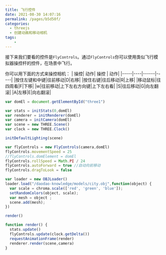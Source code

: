 ```yaml
---
title: 飞行控件
date: 2021-08-30 14:07:16
permalink: /pages/b5d50f/
categories:
  - threejs
  - 创建动画和移动相机
tags:
    -
---
```

接下来我们要看的控件是`FlyControls`。通过`FlyControls`你可以使用类似飞行模拟器操控杆的控件，在场景中飞行。

你可以用下面的方式来操控相机：
| 操控| 动作| 操控 | 动作|
|-----|----|------|-----|
|按住左键和中键|往前移动|D|右移|
|按住右键|往后移动|R|上移|
|移动鼠标|往四周看|F|下移|
|w|往前移动|上下左右方向键|上下左右看|
|S|往后移动|G|向左翻滚|
|A|左移|E|向右翻滚|

```js
var domEl = document.getElementById("three1")

var stats = initStats(0,domEl)
var renderer = initRenderer(domEl)
var camera = initCamera(domEl)
var scene = new THREE.Scene()
var clock = new THREE.Clock()

initDefaultLighting(scene)

var flyControls = new FlyControls(camera,domEl)
flyControls.movementSpeed = 25
//flyControls.domElement = domEl
flyControls.rollSpeed = Math.PI / 24
flyControls.autoForward = true //自动向前移动
flyControls.dragToLook = false

var loader = new OBJLoader()
loader.load("/daodao-knowledge/models/city.obj",function(object) {
  var scale = chroma.scale(['red', 'green', 'blue']);
  setRandomColors(object, scale);
  var mesh = object ;
  scene.add(mesh);
})

render()

function render() {
  stats.update()
  flyControls.update(clock.getDelta())
  requestAnimationFrame(render)
  renderer.render(scene,camera)
}
```

<style lang="stylus" scoped>
    #three1{
        width:800px;
        height:600px;
        position:relative;
    }
</style>
<template>
    <div id="three1"></div>
</template>

<script>
import * as THREE from 'three/build/three.module.js';
import {FlyControls} from 'three/examples/jsm/controls/FlyControls'
import * as dat from '../../@js/dat.gui.js'
import { OBJLoader } from 'three/examples/jsm/loaders/OBJLoader.js'
import chroma from 'chroma-js'
import {
  initStats, 
  initRenderer,
  initCamera,
  initDefaultLighting,
  setRandomColors
} from '../../@js/util.js'

export default {
  data() {
      return {
         
      }
  },
  mounted(){
      this.init()
  },
  beforeDestroy(){
    
  },
  methods:{
      init(){
        var domEl = document.getElementById("three1")

        var stats = initStats(0,domEl)
        var renderer = initRenderer(domEl)
        var camera = initCamera(domEl)
        var scene = new THREE.Scene()
        var clock = new THREE.Clock()

        initDefaultLighting(scene)

        var flyControls = new FlyControls(camera,renderer.domElement)
        flyControls.movementSpeed = 25
        //flyControls.domElement = domEl
        flyControls.rollSpeed = Math.PI / 24
        flyControls.autoForward = true //自动向前移动
        flyControls.dragToLook = false

        var loader = new OBJLoader()
        loader.load("/daodao-knowledge/models/city.obj",function(object) {
          var scale = chroma.scale(['red', 'green', 'blue']);
          setRandomColors(object, scale);
          var mesh = object ;
          scene.add(mesh);
        })

        render()

        function render() {
          stats.update()
          flyControls.update(clock.getDelta())
          requestAnimationFrame(render)
          renderer.render(scene,camera)
        }
      }
  }
}
</script>